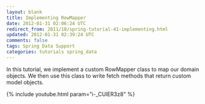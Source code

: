 ```yaml
---           
layout: blank
title: Implementing RowMapper
date: 2012-01-31 02:06:24 UTC
redirect_from: 2011/10/spring-tutorial-41-implementing.html
updated: 2012-01-31 02:39:24 UTC
comments: false
tags: Spring Data Support
categories: tutorials spring_data
---
```


In this tutorial, we implement a custom RowMapper class to map our domain objects. We then use this class to write fetch methods that return custom model objects.

{% include youtube.html param="i-_CUlER3z8" %}